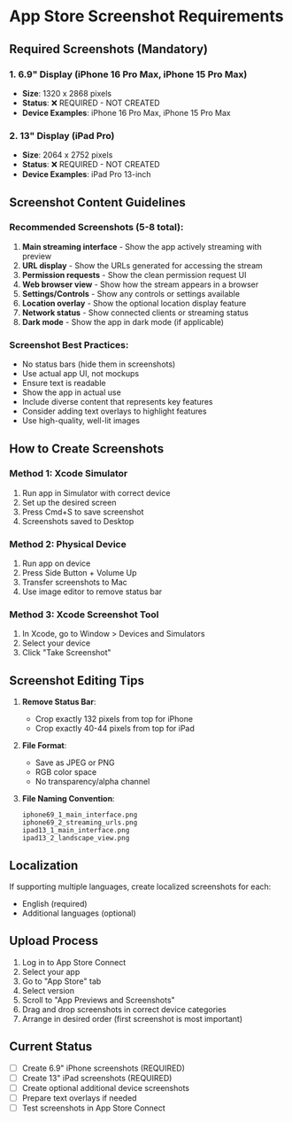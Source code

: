 # App Store Screenshot Requirements

## Required Screenshots (Mandatory)

### 1. 6.9" Display (iPhone 16 Pro Max, iPhone 15 Pro Max)
- **Size**: 1320 x 2868 pixels
- **Status**: ❌ REQUIRED - NOT CREATED
- **Device Examples**: iPhone 16 Pro Max, iPhone 15 Pro Max

### 2. 13" Display (iPad Pro)
- **Size**: 2064 x 2752 pixels  
- **Status**: ❌ REQUIRED - NOT CREATED
- **Device Examples**: iPad Pro 13-inch

## Screenshot Content Guidelines

### Recommended Screenshots (5-8 total):
1. **Main streaming interface** - Show the app actively streaming with preview
2. **URL display** - Show the URLs generated for accessing the stream
3. **Permission requests** - Show the clean permission request UI
4. **Web browser view** - Show how the stream appears in a browser
5. **Settings/Controls** - Show any controls or settings available
6. **Location overlay** - Show the optional location display feature
7. **Network status** - Show connected clients or streaming status
8. **Dark mode** - Show the app in dark mode (if applicable)

### Screenshot Best Practices:
- No status bars (hide them in screenshots)
- Use actual app UI, not mockups
- Ensure text is readable
- Show the app in actual use
- Include diverse content that represents key features
- Consider adding text overlays to highlight features
- Use high-quality, well-lit images

## How to Create Screenshots

### Method 1: Xcode Simulator
1. Run app in Simulator with correct device
2. Set up the desired screen
3. Press Cmd+S to save screenshot
4. Screenshots saved to Desktop

### Method 2: Physical Device
1. Run app on device
2. Press Side Button + Volume Up
3. Transfer screenshots to Mac
4. Use image editor to remove status bar

### Method 3: Xcode Screenshot Tool
1. In Xcode, go to Window > Devices and Simulators
2. Select your device
3. Click "Take Screenshot"

## Screenshot Editing Tips

1. **Remove Status Bar**:
   - Crop exactly 132 pixels from top for iPhone
   - Crop exactly 40-44 pixels from top for iPad

2. **File Format**:
   - Save as JPEG or PNG
   - RGB color space
   - No transparency/alpha channel

3. **File Naming Convention**:
   ```
   iphone69_1_main_interface.png
   iphone69_2_streaming_urls.png
   ipad13_1_main_interface.png
   ipad13_2_landscape_view.png
   ```

## Localization

If supporting multiple languages, create localized screenshots for each:
- English (required)
- Additional languages (optional)

## Upload Process

1. Log in to App Store Connect
2. Select your app
3. Go to "App Store" tab
4. Select version
5. Scroll to "App Previews and Screenshots"
6. Drag and drop screenshots in correct device categories
7. Arrange in desired order (first screenshot is most important)

## Current Status
- [ ] Create 6.9" iPhone screenshots (REQUIRED)
- [ ] Create 13" iPad screenshots (REQUIRED)
- [ ] Create optional additional device screenshots
- [ ] Prepare text overlays if needed
- [ ] Test screenshots in App Store Connect